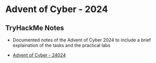 # Advent of Cyber - 2024

## TryHackMe Notes
- Documented notes of the Advent of Cyber 2024 to include a brief explaination of the tasks and the practical labs

- [Advent of Cyber - 24024](https://tryhackme.com/r/room/adventofcyber2024)
